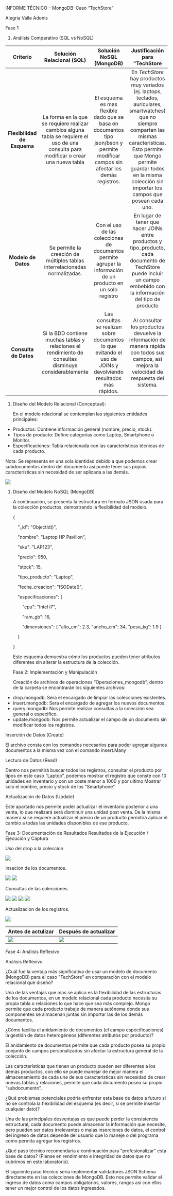 ﻿INFORME TÉCNICO – MongoDB: Caso “TechStore”

Alegria Valle Adonis

Fase 1

1. Análisis Comparativo (SQL vs NoSQL)

|**Criterio**|**Solución Relacional (SQL)**|**Solución NoSQL (MongoDB)**|**Justificación para "TechStore**|
| :-: | :-: | :-: | :-: |
|**Flexibilidad de Esquema**|La forma en la que se requiere realizar cambios alguna tabla se requiere el uso de una consulta para modificar o crear una nueva tabla|El esquema es mas flexible dado que se basa en documentos tipo json/bson y permite modificar campos sin afectar los demás registros.|En *TechStore* hay productos muy variados (ej. laptops, teclados, auriculares, smartwatches) que no siempre comparten las mismas características. Esto permite que Mongo permite guardar todos en la misma colección sin importar los campos que posean cada uno.|
|**Modelo de Datos**|Se permite la creación de múltiples tablas interrelacionadas normalizadas.|Con el uso de las colecciones de documentos permite agrupar la información de un producto en un solo registro|En lugar de tener que hacer JOINs entre productos y tipo\_producto, cada documento de TechStore puede incluir un campo embebido con la información del tipo de producto|
|**Consulta de Datos**|Si la BDD contiene muchas tablas y relaciones el rendimiento de consultas disminuye considerablemente|Las consultas se realizan sobre documentos lo que evitando el uso de JOINs y devolviendo resultados más rápidos.|Al consultar los productos devuelve la información de manera rápida con todos sus campos, asi mejora la velocidad de respuesta del sistema.|

1. Diseño del Modelo Relacional (Conceptual):

   En el modelo relacional se contemplan las siguientes entidades principales:

- Productos: Contiene información general (nombre, precio, stock).
- Tipos de producto: Define categorías como Laptop, Smartphone o Monitor.
- Especificaciones: Tabla relacionada con las características técnicas de cada producto.

Nota: Se representa en una sola identidad debido a que podemos crear subdocumentos dentro del documento asi puede tener sus popias características sin necesidad de ser aplicada a las demás.

![](Aspose.Words.c149a8b8-e33a-494d-9b75-7094e243855e.001.png)

1. Diseño del Modelo NoSQL (MongoDB)

   A continuación, se presenta la estructura en formato JSON usada para la colección productos, demostrando la flexibilidad del modelo.

   {

   `  `"\_id": "ObjectId()",

   `  `"nombre": "Laptop HP Pavilion",

   `  `"sku": "LAP123",

   `  `"precio": 950,

   `  `"stock": 15,

   `  `"tipo\_producto": "Laptop",

   `  `"fecha\_creacion": "ISODate()",

   `  `"especificaciones": {

   `    `"cpu": "Intel i7",

   `    `"ram\_gb": 16,

   `    `"dimensiones": { "alto\_cm": 2.3, "ancho\_cm": 34, "peso\_kg": 1.9 }

   `  `}

   }

   Este esquema demuestra cómo los productos pueden tener atributos diferentes sin alterar la estructura de la colección.

   Fase 2: Implementación y Manipulación

   Creación de archivos de operaciones “Operaciones\_mongodb”, dentro de la carpeta se encontrarán los siguientes archivos:

- drop.mongodb: Sera el encargado de limpiar las colecciones existentes.
- insert.mongodb: Sera el encargado de agregar los nuevos documentos.
- query.mongodb: Nos permite realizar consultas a la colección sea general o especifico. 
- update.mongodb: Nos permite actualizar el campo de un documento sin modificar todos los registros.

Inserción de Datos (Create)

El archivo consta con los comandos necesarios para poder agregar algunos documentos a la misma vez con el comando insert.Many

Lectura de Datos (Read)

Dentro nos permitirá buscar todos los registros, consultar el producto por tipos en este caso “Laptop”, podemos mostrar el registro que conste con 10 unidades en inventario y con un coste menor a 1000 y por ultimo Mostrar solo el nombre, precio y stock de los "Smartphone"

Actualización de Datos (Update)

Este apartado nos permite poder actualizar el inventario posterior a una venta, lo que realizará será disminuir una unidad post venta. De la misma manera si se requiere actualizar el precio de un producto permitirá aplicar el cambio a todas las unidades disponibles de ese producto.

Fase 3: Documentación de ResultadosResultados de la Ejecución / Ejecución y Captura

Uso del drop a la coleccion

![](Aspose.Words.c149a8b8-e33a-494d-9b75-7094e243855e.002.png)

Insecion de los documentos.

![](Aspose.Words.c149a8b8-e33a-494d-9b75-7094e243855e.003.png) ![](Aspose.Words.c149a8b8-e33a-494d-9b75-7094e243855e.004.png)

Consultas de las colecciones

![](Aspose.Words.c149a8b8-e33a-494d-9b75-7094e243855e.005.png) ![](Aspose.Words.c149a8b8-e33a-494d-9b75-7094e243855e.006.png) ![](Aspose.Words.c149a8b8-e33a-494d-9b75-7094e243855e.007.png) ![](Aspose.Words.c149a8b8-e33a-494d-9b75-7094e243855e.008.png)





Actualizacion de los registros.

![](Aspose.Words.c149a8b8-e33a-494d-9b75-7094e243855e.009.png)

|Antes de actulizar|Después de actualizar|
| :- | :- |
|![](Aspose.Words.c149a8b8-e33a-494d-9b75-7094e243855e.010.png)|![](Aspose.Words.c149a8b8-e33a-494d-9b75-7094e243855e.011.png)|

Fase 4: Análisis Reflexivo

Análisis Reflexivo

¿Cuál fue la ventaja más significativa de usar un modelo de documento (MongoDB) para el caso "TechStore" en comparación con el modelo relacional que diseñó?

Una de las ventajas que mas se aplica es la flexibilidad de las estructuras de los documentos, en un modelo relacional cada producto necesita su propia tabla o relaciones lo que hace que sea más complejo. Mongo permite que cada producto trabaje de manera autónoma donde sus componentes se almacenan juntas sin importar las de los demás documentos.

¿Cómo facilita el anidamiento de documentos (el campo especificaciones) la gestión de datos heterogéneos (diferentes atributos por producto)?

El anidamiento de documentos permite que cada producto posea su propio conjunto de campos personalizados sin afectar la estructura general de la colección.

Las características que tienen un producto pueden ser diferentes a los demás productos, con ello se puede manejar de mejor manera el almacenamiento de cada una de sus características sin necesidad de crear nuevas tablas y relaciones, permite que cada documento posea su propio “subdocumento”.

¿Qué problemas potenciales podría enfrentar esta base de datos a futuro si no se controla la flexibilidad del esquema (es decir, si se permite insertar cualquier dato)?

Una de las principales desventajas es que puede perder la consistencia estructural, cada documento puede almacenar la información que necesite, pero pueden ser datos irrelevantes o malas inserciones de datos, el control del ingreso de datos depende del usuario que lo maneje o del programa como permita agregar los registros.

¿Qué paso técnico recomendaría a continuación para "profesionalizar" esta base de datos? (Piense en rendimiento e integridad de datos que no cubrimos en este laboratorio).

El siguiente paso técnico sería implementar validadores JSON Schema directamente en las colecciones de MongoDB. Esto nos permite validar el ingreso de datos como campos obligatorios, valores, rangos así con ellos tener un mejor control de los datos ingresados.

